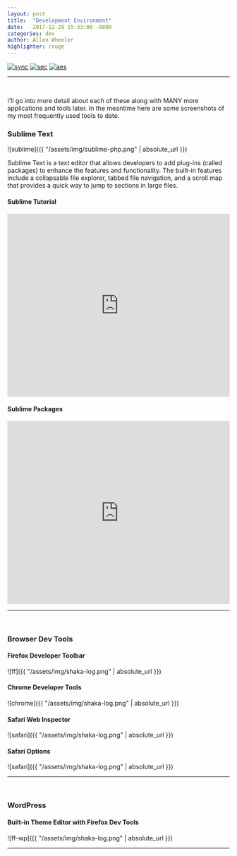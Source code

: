 ```yaml
---
layout: post
title:  "Development Environment"
date:   2017-12-29 15:33:00 -0800
categories: dev
author: Allen Wheeler
highlighter: rouge
---
```

[![sync](http://img.shields.io/badge/repository-synced-blue.svg)][sandbox-sync]
[![sec](https://img.shields.io/badge/pgp-secure-green.svg)][page-sec]
[![aes](https://img.shields.io/badge/cipher-sha256-orange.svg)][cipher]

[sandbox-sync]: https://defcast.github.io
[page-sec]: https://sks-keyservers.net/
[cipher]: https://en.wikipedia.org/wiki/Cipher

<hr>
<br>

i'll go into more detail about each of these along with MANY more applications and tools later. In the meantime here are some screenshots of my most frequently used tools to date.

### Sublime Text

![sublime]({{ "/assets/img/sublime-php.png" | absolute_url }})

Sublime Text is a text editor that allows developers to add plug-ins (called packages) to enhance the features and functionality. The built-in features include a collapsable file explorer, tabbed file navigation, and a scroll map that provides a quick way to jump to sections in large files.

#### Sublime Tutorial

<iframe width="100%" height="415" src="https://www.youtube.com/embed/SVkR1ZkNusI" frameborder="0" gesture="media" allow="encrypted-media" allowfullscreen></iframe>

#### Sublime Packages

<iframe width="100%" height="415" src="https://www.youtube.com/embed/oHmPrjSzmwU" frameborder="0" gesture="media" allow="encrypted-media" allowfullscreen></iframe>

<hr>
<br>

### Browser Dev Tools

#### Firefox Developer Toolbar

![ff]({{ "/assets/img/shaka-log.png" | absolute_url }})

#### Chrome Developer Tools

![chrome]({{ "/assets/img/shaka-log.png" | absolute_url }})

#### Safari Web Inspector

![safari]({{ "/assets/img/shaka-log.png" | absolute_url }})

#### Safari Options

![safari]({{ "/assets/img/shaka-log.png" | absolute_url }})

<hr>
<br>

### WordPress

#### Built-in Theme Editor with Firefox Dev Tools

![ff-wp]({{ "/assets/img/shaka-log.png" | absolute_url }})

<hr>
<br>